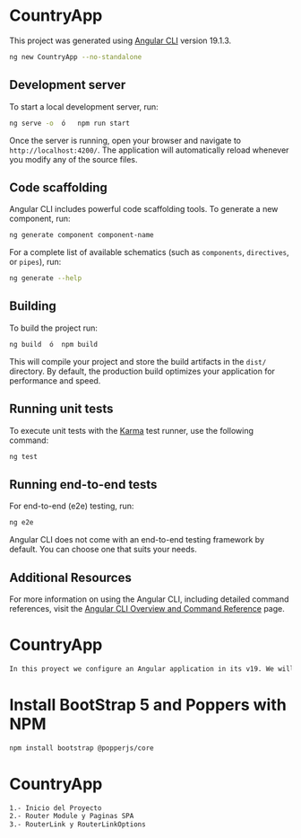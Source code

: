 # CountryApp

This project was generated using [Angular CLI](https://github.com/angular/angular-cli) version 19.1.3.

```bash
ng new CountryApp --no-standalone
```

## Development server

To start a local development server, run:

```bash
ng serve -o  ó   npm run start
```

Once the server is running, open your browser and navigate to `http://localhost:4200/`. The application will automatically reload whenever you modify any of the source files.

## Code scaffolding

Angular CLI includes powerful code scaffolding tools. To generate a new component, run:

```bash
ng generate component component-name
```

For a complete list of available schematics (such as `components`, `directives`, or `pipes`), run:

```bash
ng generate --help
```

## Building

To build the project run:

```bash
ng build  ó  npm build
```

This will compile your project and store the build artifacts in the `dist/` directory. By default, the production build optimizes your application for performance and speed.

## Running unit tests

To execute unit tests with the [Karma](https://karma-runner.github.io) test runner, use the following command:

```bash
ng test
```

## Running end-to-end tests

For end-to-end (e2e) testing, run:

```bash
ng e2e
```

Angular CLI does not come with an end-to-end testing framework by default. You can choose one that suits your needs.

## Additional Resources

For more information on using the Angular CLI, including detailed command references, visit the [Angular CLI Overview and Command Reference](https://angular.dev/tools/cli) page.

# CountryApp
```bash
In this proyect we configure an Angular application in its v19. We will carry out the challenge of building an App that consumes a REST API which contains detailed information about all the countries in the world
```

# Install BootStrap 5 and Poppers with NPM

```bash
npm install bootstrap @popperjs/core
```


# CountryApp
```bash
1.- Inicio del Proyecto
2.- Router Module y Paginas SPA
3.- RouterLink y RouterLinkOptions
```

